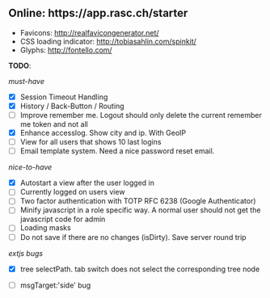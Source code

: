 <h2>Online: https://app.rasc.ch/starter</h2>

* Favicons: http://realfavicongenerator.net/
* CSS loading indicator: http://tobiasahlin.com/spinkit/
* Glyphs: http://fontello.com/  


__TODO__:

_must-have_
- [x] Session Timeout Handling
- [x] History / Back-Button / Routing
- [ ] Improve remember me. Logout should only delete the current remember me token and not all
- [x] Enhance accesslog. Show city and ip. With GeoIP
- [ ] View for all users that shows 10 last logins
- [ ] Email template system. Need a nice password reset email.

_nice-to-have_
- [x] Autostart a view after the user logged in
- [ ] Currently logged on users view
- [ ] Two factor authentication with TOTP RFC 6238 (Google Authenticator)
- [ ] Minify javascript in a role specific way. A normal user should not get the javascript code for admin
- [ ] Loading masks
- [ ] Do not save if there are no changes (isDirty). Save server round trip

_extjs bugs_
- [x] tree selectPath. tab switch does not select the corresponding tree node
- [ ] msgTarget:'side' bug

 


